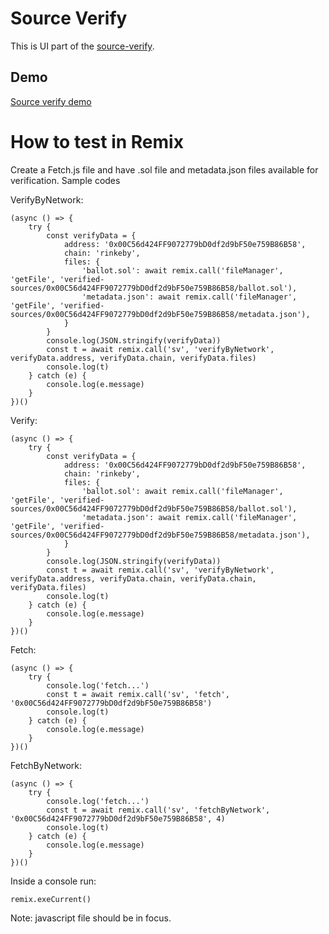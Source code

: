 # Source Verify

This is UI part of the [source-verify](https://github.com/ethereum/source-verify).

## Demo
[Source verify demo](https://streamable.com/q82v8x)


# How to test in Remix

Create a Fetch.js file and have .sol file and metadata.json files available for verification. Sample codes

VerifyByNetwork:

```
(async () => {
    try {
        const verifyData = {
            address: '0x00C56d424FF9072779bD0df2d9bF50e759B86B58',
            chain: 'rinkeby',
            files: {
                'ballot.sol': await remix.call('fileManager', 'getFile', 'verified-sources/0x00C56d424FF9072779bD0df2d9bF50e759B86B58/ballot.sol'),
                'metadata.json': await remix.call('fileManager', 'getFile', 'verified-sources/0x00C56d424FF9072779bD0df2d9bF50e759B86B58/metadata.json'),
            }
        }
        console.log(JSON.stringify(verifyData))
        const t = await remix.call('sv', 'verifyByNetwork', verifyData.address, verifyData.chain, verifyData.files)
        console.log(t)
    } catch (e) {
        console.log(e.message)
    }
})()
```

Verify:
```
(async () => {
    try {
        const verifyData = {
            address: '0x00C56d424FF9072779bD0df2d9bF50e759B86B58',
            chain: 'rinkeby',
            files: {
                'ballot.sol': await remix.call('fileManager', 'getFile', 'verified-sources/0x00C56d424FF9072779bD0df2d9bF50e759B86B58/ballot.sol'),
                'metadata.json': await remix.call('fileManager', 'getFile', 'verified-sources/0x00C56d424FF9072779bD0df2d9bF50e759B86B58/metadata.json'),
            }
        }
        console.log(JSON.stringify(verifyData))
        const t = await remix.call('sv', 'verifyByNetwork', verifyData.address, verifyData.chain, verifyData.chain, verifyData.files)
        console.log(t)
    } catch (e) {
        console.log(e.message)
    }
})()
```

Fetch:
```
(async () => {
    try {
        console.log('fetch...')
        const t = await remix.call('sv', 'fetch', '0x00C56d424FF9072779bD0df2d9bF50e759B86B58')
        console.log(t)
    } catch (e) {
        console.log(e.message)
    }
})()
```

FetchByNetwork:
```
(async () => {
    try {
        console.log('fetch...')
        const t = await remix.call('sv', 'fetchByNetwork', '0x00C56d424FF9072779bD0df2d9bF50e759B86B58', 4)
        console.log(t)
    } catch (e) {
        console.log(e.message)
    }
})()
```
Inside a console run: 
```
remix.exeCurrent()
```
Note: javascript file should be in focus.
